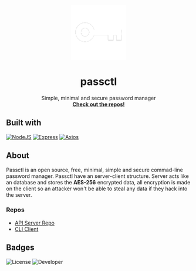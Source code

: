 <br />
<div align="center">
  <a href="https://github.com/passctl">
    <img src="assets/transperent.png" alt="logo" width="150" height="150">
  </a>

  <h1 align="center">passctl</h1>

  <p align="center">
    Simple, minimal and secure password manager
    <br />
    <a href="https://github.com/orgs/passctl/repositories"><strong>Check out the repos!</strong></a>
  </p>
</div>

## Built with
[![NodeJS][nodejs]][nodejs-url]
[![Express][express]][express-url]
[![Axios][axios]][axios-url]

## About
Passctl is an open source, free, minimal, simple and secure commad-line password manager. Passctl have an server-client structure.
Server acts like an database and stores the **AES-256** encrypted data, all encryption is made on the client
so an attacker won't be able to steal any data if they hack into the server. 

### Repos
- [API Server Repo](https://github.com/passctl/server)
- [CLI Client](https://github.com/passctl/cli-client)

## Badges
![License][mit]
![Developer][dev]
<!-- [![Website][web]][web-url] -->

[nodejs]: https://img.shields.io/badge/nodejs-000000?style=for-the-badge&logo=nodedotjs&logoColor=success
[nodejs-url]: https://nodejs.org/en
[express]: https://img.shields.io/badge/express-000000?style=for-the-badge&logo=express&logoColor=yellow
[express-url]: http://expressjs.com/
[axios]: https://img.shields.io/badge/axios-000000?style=for-the-badge&logo=axios&logoColor=purple
[axios-url]: https://axios-http.com/
[mit]: https://img.shields.io/badge/License-MIT-000000?style=for-the-badge
[dev]: https://img.shields.io/badge/Developer-ngn-000000?style=for-the-badge
<!--
*** [web]: https://img.shields.io/badge/Website-Github-000000?style=for-the-badge
*** [web-url]: https://awesome-password-manager.github.io
-->

